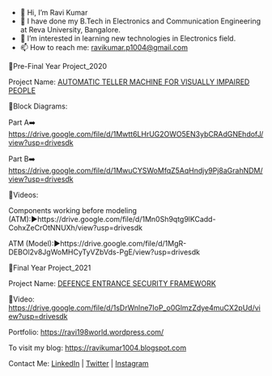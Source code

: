 - 👋 Hi, I’m Ravi Kumar 
- 🌱 I have done my B.Tech in Electronics and Communication Engineering at Reva University, Bangalore.
- 👀 I’m interested in learning new technologies in Electronics field.
- 📫 How to reach me: ravikumar.p1004@gmail.com


🔗Pre-Final Year Project_2020 

Project Name: [AUTOMATIC TELLER MACHINE FOR VISUALLY IMPAIRED PEOPLE](https://ravi198world.wordpress.com/2019/10/05/the-journey-begins/2/)

🚧Block Diagrams:

Part A➡️ https://drive.google.com/file/d/1Mwtt6LHrUG2OWO5EN3ybCRAdGNEhdofJ/view?usp=drivesdk

Part B➡️ https://drive.google.com/file/d/1MwuCYSWoMfqZ5AqHndjy9Pj8aGrahNDM/view?usp=drivesdk

🎥Videos:

Components working before modeling (ATM):▶️https://drive.google.com/file/d/1Mn0Sh9qtg9lKCadd-CohxZeCrOtNNUXh/view?usp=drivesdk

ATM (Model):▶️https://drive.google.com/file/d/1MgR-DEBOl2v8JgWoMHCyTyVZbVds-PgE/view?usp=drivesdk



🔗Final Year Project_2021

Project Name: [DEFENCE ENTRANCE SECURITY FRAMEWORK](https://ravi198world.wordpress.com/2019/10/05/the-journey-begins/3/)

🎥Video: https://drive.google.com/file/d/1sDrWnlne7IoP_o0GlmzZdye4muCX2pUd/view?usp=drivesdk

Portfolio: https://ravi198world.wordpress.com/

To visit my blog: https://ravikumar1004.blogspot.com 

Contact Me:
[LinkedIn](https://www.linkedin.com/in/ravi-kumar-p-a659271b3/) | [Twitter](https://twitter.com/ravikumar_483) | [Instagram](https://www.instagram.com/ravikumar_483/) 

<!---
ravi1013/ravi1013 is a ✨ special ✨ repository because its `README.md` (this file) appears on your GitHub profile.
You can click the Preview link to take a look at your changes.
--->
